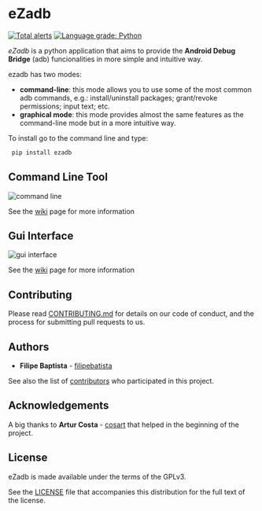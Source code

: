 # **eZadb**

[![Total alerts](https://img.shields.io/lgtm/alerts/g/filipebatista/eZadb.svg?logo=lgtm&logoWidth=18)](https://lgtm.com/projects/g/filipebatista/eZadb/alerts/)
[![Language grade: Python](https://img.shields.io/lgtm/grade/python/g/filipebatista/eZadb.svg?logo=lgtm&logoWidth=18)](https://lgtm.com/projects/g/filipebatista/eZadb/context:python)



*eZadb* is a python application that aims to provide the **Android Debug Bridge** (adb) funcionalities in more simple and intuitive way.

ezadb has two modes:

- **command-line**: this mode allows you to use some of the most common adb commands, e.g.: install/uninstall packages; grant/revoke permissions; input text; etc.
- **graphical mode**: this mode provides almost the same features as the command-line mode but in a more intuitive way.

To install go to the command line and type:
```python
 pip install ezadb
```
## **Command Line Tool**
![command line](https://filipebatista.github.io/eZadb/imgs/command_line_thumb.png)

See the [wiki](https://github.com/filipebatista/eZadb/wiki/Command-Line) page for more information

## **Gui Interface**
![gui interface](https://filipebatista.github.io/eZadb/imgs/gui_main_thumb.png)

See the [wiki](https://github.com/filipebatista/eZadb/wiki/Graphical-mode) page for more information



## Contributing

Please read [CONTRIBUTING.md](https://filipebatista.github.io/eZadb/CONTRIBUTING.md) for details on our code of conduct, and the process for submitting pull requests to us.

## Authors

* **Filipe Baptista** - [filipebatista](https://github.com/filipebatista)

See also the list of [contributors](https://github.com/filipebatista/eZadb/contributors) who participated in this project.


## Acknowledgements

A big thanks to **Artur Costa** - [cosart](https://github.com/cosart) that helped in the beginning of the project.


## License

eZadb is made available under the terms of the GPLv3.

See the [LICENSE](https://github.com/filipebatista/eZadb/blob/master/LICENSE) file that accompanies this distribution for the full text of the license.

